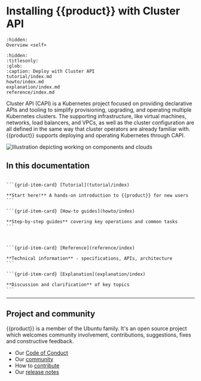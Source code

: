 # Installing {{product}} with Cluster API

```{toctree}
:hidden:
Overview <self>
```

```{toctree}
:hidden:
:titlesonly:
:glob:
:caption: Deploy with Cluster API
tutorial/index.md
howto/index.md
explanation/index.md
reference/index.md
```

Cluster API (CAPI) is a Kubernetes project focused on providing declarative APIs and tooling to simplify provisioning, upgrading, and operating multiple Kubernetes clusters. The supporting infrastructure, like virtual machines, networks, load balancers, and VPCs, as well as the cluster configuration are all defined in the same way that cluster operators are already familiar with. {{product}} supports deploying and operating Kubernetes through CAPI.

![Illustration depicting working on components and clouds][logo]

## In this documentation

````{grid} 1 1 2 2

```{grid-item-card} [Tutorial](tutorial/index)

**Start here!** A hands-on introduction to {{product}} for new users
```

```{grid-item-card} [How-to guides](howto/index)

**Step-by-step guides** covering key operations and common tasks
```

````

````{grid} 1 1 2 2


```{grid-item-card} [Reference](reference/index)

**Technical information** - specifications, APIs, architecture
```

```{grid-item-card} [Explanation](explanation/index)

**Discussion and clarification** of key topics
```

````

---

## Project and community

{{product}} is a member of the Ubuntu family. It's an open source
project which welcomes community involvement, contributions, suggestions, fixes
and constructive feedback.

- Our [Code of Conduct]
- Our [community]
- How to [contribute]
- Our [release notes][releases]

<!-- IMAGES -->

[logo]: https://assets.ubuntu.com/v1/843c77b6-juju-at-a-glace.svg

<!-- LINKS -->

[Code of Conduct]: https://ubuntu.com/community/ethos/code-of-conduct
[community]: ../charm/reference/community
[contribute]: ../snap/howto/contribute
[releases]: ../snap/reference/releases
[overview page]: ../charm/explanation/about
[arch]: ../charm/reference/architecture
[Juju]: https://juju.is
[k8s snap package]: ../snap/index
